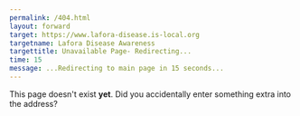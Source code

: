 ```yaml
---
permalink: /404.html
layout: forward
target: https://www.lafora-disease.is-local.org
targetname: Lafora Disease Awareness
targettitle: Unavailable Page- Redirecting...
time: 15
message: ...Redirecting to main page in 15 seconds...
---
```



This page doesn't exist **yet**.
Did you accidentally enter something extra into the address?
